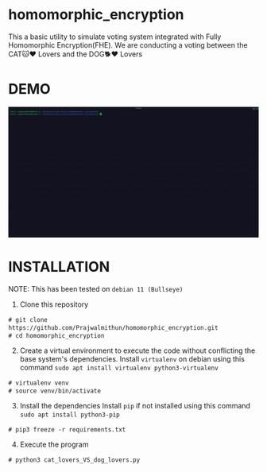 # homomorphic_encryption
This a basic utility to simulate voting system integrated with Fully Homomorphic Encryption(FHE). We are conducting a voting between the CAT🐱❤️ Lovers and the DOG🐕❤️ Lovers

# DEMO
![Project working](images/cats_dogs_homomorphic_encryption.gif)

# INSTALLATION
NOTE: This has been tested on `debian 11 (Bullseye)`

1. Clone this repository

```
# git clone https://github.com/Prajwalmithun/homomorphic_encryption.git
# cd homomorphic_encryption
```

2. Create a virtual environment to execute the code without conflicting the base system's dependencies. 
Install `virtualenv` on debian using this command `sudo apt install virtualenv python3-virtualenv` 

```
# virtualenv venv
# source venv/bin/activate
```

3. Install the dependencies 
Install `pip` if not installed using this command `sudo apt install python3-pip`

```
# pip3 freeze -r requirements.txt
```

4. Execute the program

```
# python3 cat_lovers_VS_dog_lovers.py
```

